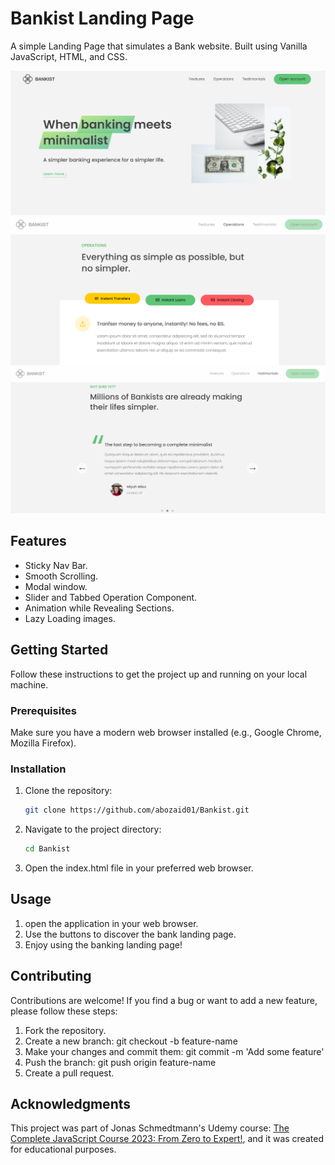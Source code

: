 # Bankist Landing Page

A simple Landing Page that simulates a Bank website. Built using Vanilla JavaScript, HTML, and CSS.

![Banking Interface Screenshot1](screenshots/img-1.png)
![Banking Interface Screenshot2](screenshots/img-2.png)
![Banking Interface Screenshot3](screenshots/img-3.png)

## Features

- Sticky Nav Bar.
- Smooth Scrolling.
- Modal window.
- Slider and Tabbed Operation Component.
- Animation while Revealing Sections.
- Lazy Loading images.

## Getting Started

Follow these instructions to get the project up and running on your local machine.

### Prerequisites

Make sure you have a modern web browser installed (e.g., Google Chrome, Mozilla Firefox).

### Installation

1. Clone the repository:

   ```bash
   git clone https://github.com/abozaid01/Bankist.git
   ```

2. Navigate to the project directory:

   ```bash
   cd Bankist
   ```

3. Open the index.html file in your preferred web browser.

## Usage

1. open the application in your web browser.
2. Use the buttons to discover the bank landing page.
3. Enjoy using the banking landing page!

## Contributing

Contributions are welcome! If you find a bug or want to add a new feature, please follow these steps:

1. Fork the repository.
2. Create a new branch: git checkout -b feature-name
3. Make your changes and commit them: git commit -m 'Add some feature'
4. Push the branch: git push origin feature-name
5. Create a pull request.

## Acknowledgments

This project was part of Jonas Schmedtmann's Udemy course: [The Complete JavaScript Course 2023: From Zero to Expert!](https://www.udemy.com/course/the-complete-javascript-course/), and it was created for educational purposes.

